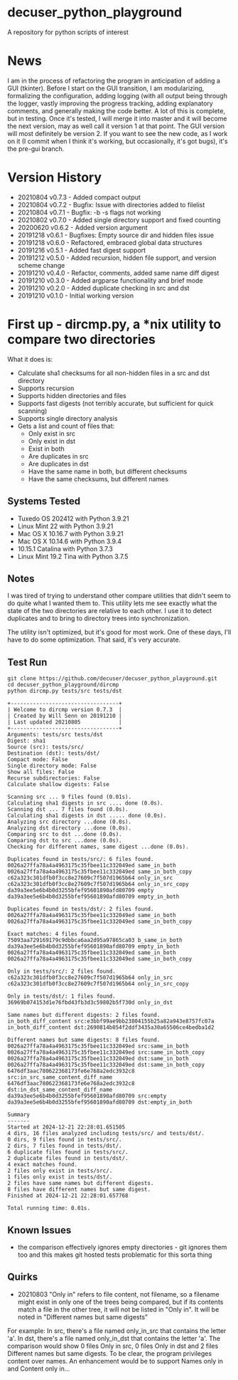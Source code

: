 # decuser_python_playground
A repository for python scripts of interest

# News
I am in the process of refactoring the program in anticipation of adding a GUI (tkinter). Before I start on the GUI transition, I am modularizing, formalizing the configuration, adding logging (with all output being through the logger, vastly improving the progress tracking, adding explanatory comments, and generally making the code better. A lot of this is complete, but in testing. Once it's tested, I will merge it into master and it will become the next version, may as well call it version 1 at that point. The GUI version will most definitely be version 2. If you want to see the new code, as I work on it (I commit when I think it's working, but occasionally, it's got bugs), it's the pre-gui branch.

# Version History
* 20210804 v0.7.3 - Added compact output
* 20210804 v0.7.2 - Bugfix: Issue with directories added to filelist
* 20210804 v0.7.1 - Bugfix: -b -s flags not working
* 20210802 v0.7.0 - Added single directory support and fixed counting
* 20200620 v0.6.2 - Added version argument
* 20191218 v0.6.1 - Bugfixes: Empty source dir and hidden files issue
* 20191218 v0.6.0 - Refactored, embraced global data structures
* 20191216 v0.5.1 - Added fast digest support
* 20191212 v0.5.0 - Added recursion, hidden file support, and version scheme change
* 20191210 v0.4.0 - Refactor, comments, added same name diff digest
* 20191210 v0.3.0 - Added argparse functionality and brief mode
* 20191210 v0.2.0 - Added duplicate checking in src and dst
* 20191210 v0.1.0 - Initial working version

# First up - dircmp.py, a *nix utility to compare two directories
What it does is:

* Calculate sha1 checksums for all non-hidden files in a src and dst directory
* Supports recursion
* Supports hidden directories and files
* Supports fast digests (not terribly accurate, but sufficient for quick scanning)
* Supports single directory analysis
* Gets a list and count of files that:
  * Only exist in src
  * Only exist in dst
  * Exist in both
  * Are duplicates in src
  * Are duplicates in dst
  * Have the same name in both, but different checksums
  * Have the same checksums, but different names

## Systems Tested
* Tuxedo OS 202412 with Python 3.9.21
* Linux Mint 22 with Python 3.9.21
* Mac OS X 10.16.7 with Python 3.9.21
* Mac OS X 10.14.6 with Python 3.9.4
* 10.15.1 Catalina with Python 3.7.3
* Linux Mint 19.2 Tina with Python 3.7.5

## Notes
I was tired of trying to understand other compare utilities that didn't seem to do quite what I wanted them to. This utility lets me see exactly what the state of the two directories are relative to each other. I use it to detect duplicates and to bring to directory trees into synchronization.

The utility isn't optimized, but it's good for most work. One of these days, I'll have to do some optimization. That said, it's very accurate. 

## Test Run
```
git clone https://github.com/decuser/decuser_python_playground.git
cd decuser_python_playground/dircmp
python dircmp.py tests/src tests/dst

+----------------------------------+
| Welcome to dircmp version 0.7.3  |
| Created by Will Senn on 20191210 |
| Last updated 20210805            |
+----------------------------------+
Arguments: tests/src tests/dst
Digest: sha1
Source (src): tests/src/
Destination (dst): tests/dst/
Compact mode: False
Single directory mode: False
Show all files: False
Recurse subdirectories: False
Calculate shallow digests: False

Scanning src ... 9 files found (0.01s).
Calculating sha1 digests in src .... done (0.0s).
Scanning dst ... 7 files found (0.0s).
Calculating sha1 digests in dst ..... done (0.0s).
Analyzing src directory ...done (0.0s).
Analyzing dst directory ...done (0.0s).
Comparing src to dst ...done (0.0s).
Comparing dst to src ...done (0.0s).
Checking for different names, same digest ...done (0.0s).

Duplicates found in tests/src/: 6 files found.
0026a27ffa78a4a4963175c35fbee11c332049ed same_in_both
0026a27ffa78a4a4963175c35fbee11c332049ed same_in_both_copy
c62a323c301dfb0f3cc8e27609c7f507d1965b64 only_in_src
c62a323c301dfb0f3cc8e27609c7f507d1965b64 only_in_src_copy
da39a3ee5e6b4b0d3255bfef95601890afd80709 empty
da39a3ee5e6b4b0d3255bfef95601890afd80709 empty_in_both

Duplicates found in tests/dst/: 2 files found.
0026a27ffa78a4a4963175c35fbee11c332049ed same_in_both
0026a27ffa78a4a4963175c35fbee11c332049ed same_in_both_copy

Exact matches: 4 files found.
75093aa729169179c9dbbca6aa2d95a97865ca03 b_same_in_both
da39a3ee5e6b4b0d3255bfef95601890afd80709 empty_in_both
0026a27ffa78a4a4963175c35fbee11c332049ed same_in_both
0026a27ffa78a4a4963175c35fbee11c332049ed same_in_both_copy

Only in tests/src/: 2 files found.
c62a323c301dfb0f3cc8e27609c7f507d1965b64 only_in_src
c62a323c301dfb0f3cc8e27609c7f507d1965b64 only_in_src_copy

Only in tests/dst/: 1 files found.
36969b074153d1e76fbd43fb3d3c59802b5f730d only_in_dst

Same names but different digests: 2 files found.
in_both_diff_content src:e3bbf99ae9bb23804155b25a82a943e8757fc07a
in_both_diff_content dst:2690814b054f2ddf3435a30a65506ce4bedba1d2

Different names but same digests: 8 files found.
0026a27ffa78a4a4963175c35fbee11c332049ed src:same_in_both
0026a27ffa78a4a4963175c35fbee11c332049ed src:same_in_both_copy
0026a27ffa78a4a4963175c35fbee11c332049ed dst:same_in_both
0026a27ffa78a4a4963175c35fbee11c332049ed dst:same_in_both_copy
6476df3aac780622368173fe6e768a2edc3932c8 src:in_src_same_content_diff_name
6476df3aac780622368173fe6e768a2edc3932c8 dst:in_dst_same_content_diff_name
da39a3ee5e6b4b0d3255bfef95601890afd80709 src:empty
da39a3ee5e6b4b0d3255bfef95601890afd80709 dst:empty_in_both

Summary
-------
Started at 2024-12-21 22:28:01.651505
4 dirs, 16 files analyzed including tests/src/ and tests/dst/.
0 dirs, 9 files found in tests/src/.
2 dirs, 7 files found in tests/dst/.
6 duplicate files found in tests/src/.
2 duplicate files found in tests/dst/.
4 exact matches found.
2 files only exist in tests/src/.
1 files only exist in tests/dst/.
2 files have same names but different digests.
8 files have different names but same digest.
Finished at 2024-12-21 22:28:01.657768

Total running time: 0.01s.
```
## Known Issues

* the comparison effectively ignores empty directories - git ignores them too and this 
	makes git hosted tests problematic for this sorta thing

## Quirks

* 20210803 "Only in" refers to file content, not filename, so a filename might exist in only one of the trees being compared, but if its contents match a file in the other tree, it will not be listed in "Only in". It will be noted in "Different names but same digests"

For example: In src, there's a file named only_in_src that contains the letter 'a'. In dst, there's a file named only_in_dst that contains the letter 'a'. The comparison would show 0 files Only in src, 0 files Only in dst and 2 files Different names but same digests. To be clear, the program privileges content over names. An enhancement would be to support Names only in and Content only in...
